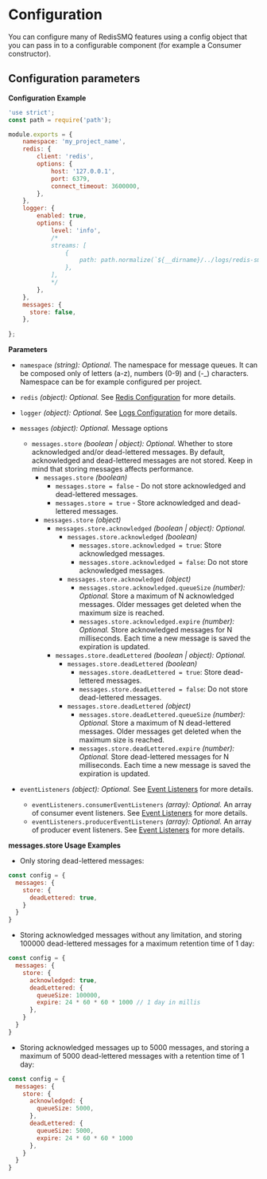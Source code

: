 # Configuration

You can configure many of RedisSMQ features using a config object that you can pass in to a configurable component (for example a Consumer constructor).

## Configuration parameters

**Configuration Example**

```javascript
'use strict';
const path = require('path');

module.exports = {
    namespace: 'my_project_name',
    redis: {
        client: 'redis',
        options: {
            host: '127.0.0.1',
            port: 6379,
            connect_timeout: 3600000,
        },
    },
    logger: {
        enabled: true,
        options: {
            level: 'info',
            /*
            streams: [
                {
                    path: path.normalize(`${__dirname}/../logs/redis-smq.log`)
                },
            ],
            */
        },
    },
    messages: {
      store: false,
    },
    
};
```

**Parameters**

- `namespace` *(string): Optional.* The namespace for message queues. It can be composed only of letters (a-z),
  numbers (0-9) and (-_) characters. Namespace can be for example configured per project.

- `redis` *(object): Optional.* See [Redis Configuration](https://github.com/weyoss/redis-smq-common/blob/master/docs/redis.md) for more details.

- `logger` *(object): Optional.* See [Logs Configuration](https://github.com/weyoss/redis-smq-common/blob/master/docs/logs.md) for more details.

- `messages` *(object): Optional.* Message options
  - `messages.store` *(boolean | object): Optional.* Whether to store acknowledged and/or dead-lettered messages. By default, acknowledged and dead-lettered messages are not stored. Keep in mind that storing messages affects performance.
    - `messages.store` *(boolean)*
      - `messages.store = false` - Do not store acknowledged and dead-lettered messages. 
      - `messages.store = true` - Store acknowledged and dead-lettered messages.
    - `messages.store` *(object)*
      - `messages.store.acknowledged` *(boolean | object): Optional.*
        - `messages.store.acknowledged` *(boolean)*
          - `messages.store.acknowledged = true`: Store acknowledged messages.
          - `messages.store.acknowledged = false`: Do not store acknowledged messages.
        - `messages.store.acknowledged` *(object)*
          - `messages.store.acknowledged.queueSize` *(number): Optional.* Store a maximum of N acknowledged messages. Older messages get deleted when the maximum size is reached.
          - `messages.store.acknowledged.expire` *(number): Optional.* Store acknowledged messages for N milliseconds. Each time a new message is saved the expiration is updated.
      - `messages.store.deadLettered` *(boolean | object): Optional.*
        - `messages.store.deadLettered` *(boolean)*
          - `messages.store.deadLettered = true`: Store dead-lettered messages.
          - `messages.store.deadLettered = false`: Do not store dead-lettered messages.
        - `messages.store.deadLettered` *(object)*
          - `messages.store.deadLettered.queueSize` *(number): Optional.* Store a maximum of N dead-lettered messages. Older messages get deleted when the maximum size is reached.
          - `messages.store.deadLettered.expire` *(number): Optional.* Store dead-lettered messages for N milliseconds. Each time a new message is saved the expiration is updated.

- `eventListeners` *(object): Optional.* See [Event Listeners](/docs/event-listeners.md) for more details.
  - `eventListeners.consumerEventListeners` *(array): Optional.* An array of consumer event listeners. See [Event Listeners](/docs/event-listeners.md) for more details.
  - `eventListeners.producerEventListeners` *(array): Optional.* An array of producer event listeners.  See [Event Listeners](/docs/event-listeners.md) for more details.

  
**messages.store Usage Examples**

- Only storing dead-lettered messages:

```javascript
const config = {
  messages: {
    store: {
      deadLettered: true,
    }
  }
}
```

- Storing acknowledged messages without any limitation, and storing 100000 dead-lettered messages for a maximum retention time of 1 day:

```javascript
const config = {
  messages: {
    store: {
      acknowledged: true,
      deadLettered: {
        queueSize: 100000,
        expire: 24 * 60 * 60 * 1000 // 1 day in millis
      },
    }
  }
}
```

- Storing acknowledged messages up to 5000 messages, and storing a maximum of 5000 dead-lettered messages with a retention time of 1 day:

```javascript
const config = {
  messages: {
    store: {
      acknowledged: {
        queueSize: 5000,
      },
      deadLettered: {
        queueSize: 5000,
        expire: 24 * 60 * 60 * 1000
      },
    }
  }
}
```